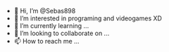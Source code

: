 - 👋 Hi, I’m @Sebas898
- 👀 I’m interested in programing and videogames XD
- 🌱 I’m currently learning ...
- 💞️ I’m looking to collaborate on ...
- 📫 How to reach me ...

<!---
Sebas898/Sebas898 is a ✨ special ✨ repository because its `README.md` (this file) appears on your GitHub profile.
You can click the Preview link to take a look at your changes.
--->
